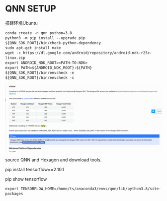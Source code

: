 # QNN SETUP

搭建环境Ubuntu

```shell
conda create -n qnn python=3.8
python3 -m pip install --upgrade pip
${QNN_SDK_ROOT}/bin/check-python-dependency
sudo apt-get install make
wget -c https://dl.google.com/android/repository/android-ndk-r25c-linux.zip
export ANDROID_NDK_ROOT=<PATH-TO-NDK>
export PATH=${ANDROID_NDK_ROOT}:${PATH}
${QNN_SDK_ROOT}/bin/envcheck -n
${QNN_SDK_ROOT}/bin/envcheck -c

```

![image-20231207143411247](images/image-20231207143411247.png)



source QNN and Hexagon and download tools.

pip install tensorflow==2.10.1

pip show tensorflow

```shell
export TENSORFLOW_HOME=/home/ts/anaconda3/envs/qnn/lib/python3.8/site-packages

```

